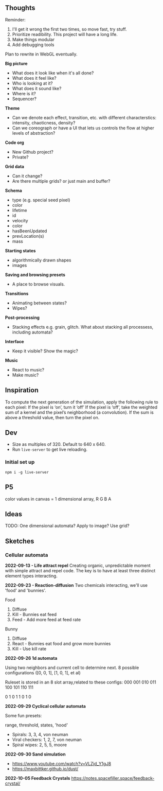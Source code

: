 ## Thoughts

Reminder:
1. I'll get it wrong the first two times, so move fast, try stuff.
2. Prioritize readibility. This project will have a long life.
3. Make things modular
4. Add debugging tools

Plan to rewrite in WebGL eventually.

**Big picture**
- What does it look like when it's all done?
- What does it feel like?
- Who is looking at it?
- What does it sound like?
- Where is it?
- Sequencer?

**Theme**
- Can we denote each effect, transition, etc. with different characterstics: intensity, chaoticness, density?
- Can we coreograph or have a UI that lets us controls the flow at higher levels of abstraction?

**Code org**
- New Github project?
- Private?

**Grid data**
- Can it change?
- Are there multiple grids? or just main and buffer?

**Schema**
- type (e.g. special seed pixel)
- color
- lifetime
- id
- velocity
- color
- hasBeenUpdated
- prevLocation(s)
- mass

**Starting states**
- algorithmically drawn shapes
- images

**Saving and browsing presets**
- A place to browse visuals.

**Transitions**
- Animating between states?
- Wipes?

**Post-processing**
- Stacking effects e.g. grain, glitch. What about stacking all processess, including automata?

**Interface**
- Keep it visible? Show the magic?

**Music**
- React to music?
- Make music?


## Inspiration
To compute the next generation of the simulation, apply the following rule to each pixel:
If the pixel is ‘on’, turn it ‘off’
If the pixel is ‘off’, take the weighted sum of a kernel and the pixel’s neighborhood (a convolution). If the sum is above a threshold value, then turn the pixel on.


## Dev

-   Size as multiples of 320. Default to 640 x 640.
-   Run `live-server` to get live reloading.

### Initial set up

`npm i -g live-server`


## P5

color values in canvas = 1 dimensional array, R G B A

## Ideas


TODO: One dimensional automata? Apply to image? Use grid?


## Sketches


### Cellular automata

**2022-09-13 - Life attract repel**
Creating organic, unpredictable moment with simple attract and repel code. The key is to have at least three distinct element types interacting.

**2022-09-23 - Reaction-diffusion**
Two chemicals interacting, we'll use 'food' and 'bunnies'.

Food 
1. Diffuse
2. Kill - Bunnies eat feed
3. Feed - Add more feed at feed rate

Bunny
1. Diffuse
2. React - Bunnies eat food and grow more bunnies
3. Kill - Use kill rate


**2022-09-26 1d automata**

Using two neighbors and current cell to determine next. 8 possible configurations ([0, 0, 1], [1, 0, 1], et al)

Ruleset is stored in an 8 slot array,related to these configs:
000 001 010 011 100 101 110 111

0 1 0 1 1 0 1 0

**2022-09-29 Cyclical cellular automata**

Some fun presets:

range, threshold, states, 'hood'
- Spirals: 3, 3, 4, von neuman 
- Viral checkers: 1, 2, 7, von neuman
- Spiral wipes: 2, 5, 5, moore


**2022-09-30 Sand simulation**

- https://www.youtube.com/watch?v=VLZjd_Y1gJ8
- https://maxbittker.github.io/dust/


**2022-10-05 Feedback Crystals**
https://notes.spacefiller.space/feedback-crystal/